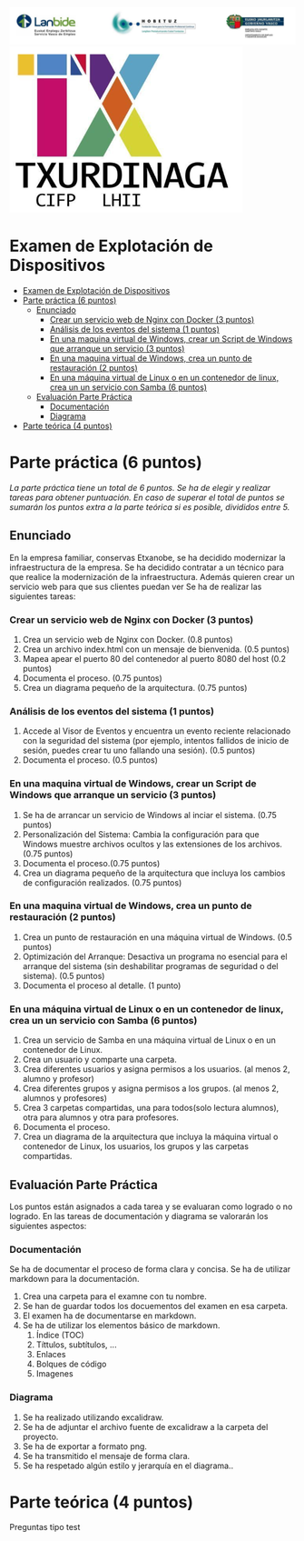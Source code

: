 ![alt text](image.png)
![alt text](image-1.png)

# Examen de Explotación de Dispositivos

- [Examen de Explotación de Dispositivos](#examen-de-explotación-de-dispositivos)
- [Parte práctica (6 puntos)](#parte-práctica-6-puntos)
  - [Enunciado](#enunciado)
    - [Crear un servicio web de Nginx con Docker (3 puntos)](#crear-un-servicio-web-de-nginx-con-docker-3-puntos)
    - [Análisis de los eventos del sistema (1 puntos)](#análisis-de-los-eventos-del-sistema-1-puntos)
    - [En una maquina virtual de Windows, crear un Script de Windows que arranque un servicio (3 puntos)](#en-una-maquina-virtual-de-windows-crear-un-script-de-windows-que-arranque-un-servicio-3-puntos)
    - [En una maquina virtual de Windows, crea un punto de restauración (2 puntos)](#en-una-maquina-virtual-de-windows-crea-un-punto-de-restauración-2-puntos)
    - [En una máquina virtual de Linux o en un contenedor de linux, crea un un servicio con Samba (6 puntos)](#en-una-máquina-virtual-de-linux-o-en-un-contenedor-de-linux-crea-un-un-servicio-con-samba-6-puntos)
  - [Evaluación Parte Práctica](#evaluación-parte-práctica)
    - [Documentación](#documentación)
    - [Diagrama](#diagrama)
- [Parte teórica (4 puntos)](#parte-teórica-4-puntos)

# Parte práctica (6 puntos)

*La parte práctica tiene un total de 6 puntos. Se ha de elegir y realizar tareas para obtener puntuación. En caso de superar el total de puntos se sumarán los puntos extra a la parte teórica si es posible, divididos entre 5.*

## Enunciado 

En la empresa familiar, conservas Etxanobe, se ha decidido modernizar la infraestructura de la empresa. Se ha decidido contratar a un técnico para que realice la modernización de la infraestructura. Además quieren crear un servicio web para que sus clientes puedan ver Se ha de realizar las siguientes tareas:

### Crear un servicio web de Nginx con Docker (3 puntos)

1. Crea un servicio web de Nginx con Docker. (0.8 puntos)
2. Crea un archivo index.html con un mensaje de bienvenida. (0.5 puntos)
3. Mapea apear el puerto 80 del contenedor al puerto 8080 del host (0.2 puntos)
4. Documenta el proceso. (0.75 puntos)
5. Crea un diagrama pequeño de la arquitectura. (0.75 puntos)

### Análisis de los eventos del sistema (1 puntos)

1. Accede al Visor de Eventos y encuentra un evento reciente relacionado con la seguridad del sistema (por ejemplo, intentos fallidos de inicio de sesión, puedes crear tu uno fallando una sesión).  (0.5 puntos)
2. Documenta el proceso. (0.5 puntos)


### En una maquina virtual de Windows, crear un Script de Windows que arranque un servicio (3 puntos)

1. Se ha de arrancar un servicio de Windows al inciar el sistema. (0.75 puntos)
2. Personalización del Sistema: Cambia la configuración para que Windows muestre archivos ocultos y las extensiones de los archivos. (0.75 puntos)
3. Documenta el proceso.(0.75 puntos)
4. Crea un diagrama pequeño de la arquitectura que incluya los cambios de configuración realizados. (0.75 puntos)

### En una maquina virtual de Windows, crea un punto de restauración (2 puntos)

1. Crea un punto de restauración en una máquina virtual de Windows. (0.5 puntos)
2. Optimización del Arranque: Desactiva un programa no esencial para el arranque del sistema (sin deshabilitar programas de seguridad o del sistema).  (0.5 puntos)
3. Documenta el proceso al detalle. (1 punto)

### En una máquina virtual de Linux o en un contenedor de linux, crea un un servicio con Samba (6 puntos)

1. Crea un servicio de Samba en una máquina virtual de Linux o en un contenedor de Linux.
2. Crea un usuario y comparte una carpeta.
3. Crea diferentes usuarios y asigna permisos a los usuarios. (al menos 2, alumno y profesor)
4. Crea diferentes grupos y asigna permisos a los grupos. (al menos 2, alumnos y profesores)
5. Crea 3 carpetas compartidas, una para todos(solo lectura alumnos), otra para alumnos y otra para profesores.
6. Documenta el proceso.
7. Crea un diagrama de la arquitectura que incluya la máquina virtual o contenedor de Linux, los usuarios, los grupos y las carpetas compartidas.

## Evaluación Parte Práctica

Los puntos están asignados a cada tarea y se evaluaran como logrado o no logrado. En las tareas de documentación y diagrama se valorarán los siguientes aspectos:

### Documentación

Se ha de documentar el proceso de forma clara y concisa. Se ha de utilizar markdown para la documentación.

1. Crea una carpeta para el examne con tu nombre.
2. Se han de guardar todos los docuementos del examen en esa carpeta.
3. El examen ha de documentarse en markdown.
4. Se ha de utilizar los elementos básico de markdown.
   1. Índice (TOC)
   2. Títtulos, subtítulos, ...
   3. Enlaces
   4. Bolques de código
   5. Imagenes

### Diagrama

1. Se ha realizado utilizando excalidraw.
2. Se ha de adjuntar el archivo fuente de excalidraw a la carpeta del proyecto.
3. Se ha de exportar a formato png.
4. Se ha transmitido el mensaje de forma clara.
5. Se ha respetado algún estilo y jerarquía en el diagrama..

# Parte teórica (4 puntos)

Preguntas tipo test








